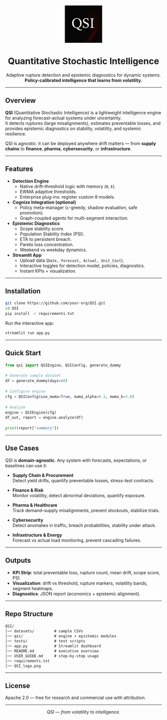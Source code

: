 <p align="center">
  <img src="QSI_logo.png" alt="QSI Logo" width="120"/>
</p>

<h1 align="center">Quantitative Stochastic Intelligence</h1>

<p align="center">
  Adaptive rupture detection and epistemic diagnostics for dynamic systems.<br/>
  <b>Policy-calibrated intelligence that learns from volatility.</b>
</p>

---

## Overview

**QSI** (Quantitative Stochastic Intelligence) is a lightweight intelligence engine for analyzing forecast–actual systems under uncertainty.  
It detects ruptures (large misalignments), estimates preventable losses, and provides epistemic diagnostics on stability, volatility, and systemic resilience.

QSI is agnostic: it can be deployed anywhere drift matters — from **supply chains** to **finance**, **pharma**, **cybersecurity**, or **infrastructure**.

---

## Features

- **Detection Engine**
  - Native drift–threshold logic with memory (`Θ`, `E`).
  - EWMA adaptive thresholds.
  - Enterprise plug-ins: register custom θ models.
- **Cognize Integration (optional)**
  - Policy meta-manager (`ε`-greedy, shadow evaluation, safe promotion).
  - Graph-coupled agents for multi-segment interaction.
- **Epistemic Diagnostics**
  - Scope stability score.
  - Population Stability Index (PSI).
  - ETA to persistent breach.
  - Pareto loss concentration.
  - Weekend vs weekday dynamics.
- **Streamlit App**
  - Upload data (`Date, Forecast, Actual, Unit_Cost`).
  - Interactive toggles for detection model, policies, diagnostics.
  - Instant KPIs + visualization.

---

## Installation

```bash
git clone https://github.com/your-org/QSI.git
cd QSI
pip install -r requirements.txt
```

Run the interactive app:

```bash
streamlit run app.py
```

---

## Quick Start

```python
from qsi import QSIEngine, QSIConfig, generate_dummy

# Generate sample dataset
df = generate_dummy(days=60)

# Configure engine
cfg = QSIConfig(use_ewma=True, ewma_alpha=0.3, ewma_k=3.0)

# Analyze
engine = QSIEngine(cfg)
df_out, report = engine.analyze(df)

print(report["summary"])
```

---

## Use Cases

QSI is **domain-agnostic**. Any system with forecasts, expectations, or baselines can use it:

- **Supply Chain & Procurement**  
  Detect yield drifts, quantify preventable losses, stress-test contracts.

- **Finance & Risk**  
  Monitor volatility, detect abnormal deviations, quantify exposure.

- **Pharma & Healthcare**  
  Track demand–supply misalignments, prevent stockouts, stabilize trials.

- **Cybersecurity**  
  Detect anomalies in traffic, breach probabilities, stability under attack.

- **Infrastructure & Energy**  
  Forecast vs actual load monitoring, prevent cascading failures.

---

## Outputs

- **KPI Strip**: total preventable loss, rupture count, mean drift, scope score, PSI.  
- **Visualization**: drift vs threshold, rupture markers, volatility bands, segment heatmaps.  
- **Diagnostics**: JSON report (economics + epistemic alignment).  

---

## Repo Structure

```
QSI/
│── datasets/         # sample CSVs
│── qsi/              # engine + epistemic modules
│── tests/            # test scripts
│── app.py            # Streamlit dashboard
│── README.md         # executive overview
│── USER_GUIDE.md     # step-by-step usage
│── requirements.txt
│── QSI_logo.png
```

---

## License

Apache 2.0 — free for research and commercial use with attribution.

---

<p align="center">
  <i>QSI — from volatility to intelligence.</i>
</p>
